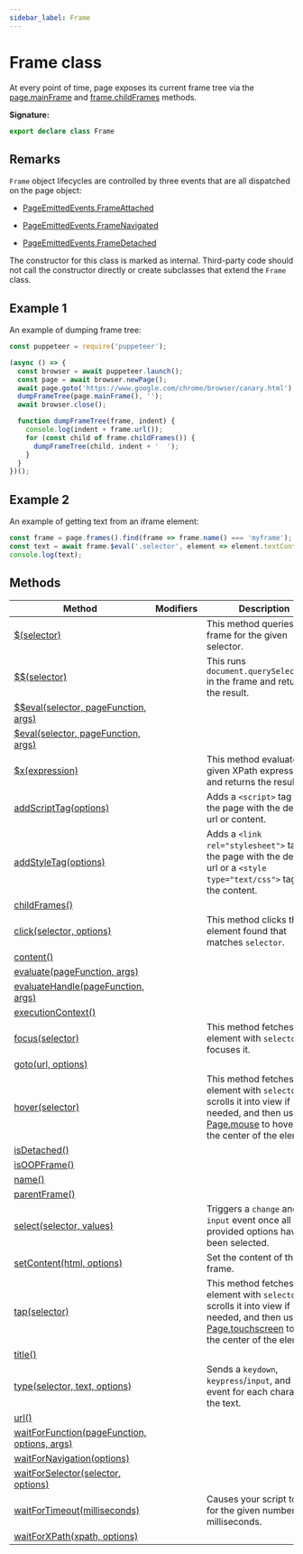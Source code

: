 ```yaml
---
sidebar_label: Frame
---
```


# Frame class

At every point of time, page exposes its current frame tree via the [page.mainFrame](./puppeteer.page.mainframe.md) and [frame.childFrames](./puppeteer.frame.childframes.md) methods.

**Signature:**

```typescript
export declare class Frame
```

## Remarks

`Frame` object lifecycles are controlled by three events that are all dispatched on the page object:

- [PageEmittedEvents.FrameAttached](./puppeteer.pageemittedevents.md)

- [PageEmittedEvents.FrameNavigated](./puppeteer.pageemittedevents.md)

- [PageEmittedEvents.FrameDetached](./puppeteer.pageemittedevents.md)

The constructor for this class is marked as internal. Third-party code should not call the constructor directly or create subclasses that extend the `Frame` class.

## Example 1

An example of dumping frame tree:

```ts
const puppeteer = require('puppeteer');

(async () => {
  const browser = await puppeteer.launch();
  const page = await browser.newPage();
  await page.goto('https://www.google.com/chrome/browser/canary.html');
  dumpFrameTree(page.mainFrame(), '');
  await browser.close();

  function dumpFrameTree(frame, indent) {
    console.log(indent + frame.url());
    for (const child of frame.childFrames()) {
      dumpFrameTree(child, indent + '  ');
    }
  }
})();
```

## Example 2

An example of getting text from an iframe element:

```ts
const frame = page.frames().find(frame => frame.name() === 'myframe');
const text = await frame.$eval('.selector', element => element.textContent);
console.log(text);
```

## Methods

| Method                                                                               | Modifiers | Description                                                                                                                                                                                       |
| ------------------------------------------------------------------------------------ | --------- | ------------------------------------------------------------------------------------------------------------------------------------------------------------------------------------------------- |
| [$(selector)](./puppeteer.frame._.md)                                                |           | This method queries the frame for the given selector.                                                                                                                                             |
| [$$(selector)](./puppeteer.frame.__.md)                                              |           | This runs <code>document.querySelectorAll</code> in the frame and returns the result.                                                                                                             |
| [$$eval(selector, pageFunction, args)](./puppeteer.frame.__eval.md)                  |           |                                                                                                                                                                                                   |
| [$eval(selector, pageFunction, args)](./puppeteer.frame._eval.md)                    |           |                                                                                                                                                                                                   |
| [$x(expression)](./puppeteer.frame._x.md)                                            |           | This method evaluates the given XPath expression and returns the results.                                                                                                                         |
| [addScriptTag(options)](./puppeteer.frame.addscripttag.md)                           |           | Adds a <code>&lt;script&gt;</code> tag into the page with the desired url or content.                                                                                                             |
| [addStyleTag(options)](./puppeteer.frame.addstyletag.md)                             |           | Adds a <code>&lt;link rel=&quot;stylesheet&quot;&gt;</code> tag into the page with the desired url or a <code>&lt;style type=&quot;text/css&quot;&gt;</code> tag with the content.                |
| [childFrames()](./puppeteer.frame.childframes.md)                                    |           |                                                                                                                                                                                                   |
| [click(selector, options)](./puppeteer.frame.click.md)                               |           | This method clicks the first element found that matches <code>selector</code>.                                                                                                                    |
| [content()](./puppeteer.frame.content.md)                                            |           |                                                                                                                                                                                                   |
| [evaluate(pageFunction, args)](./puppeteer.frame.evaluate.md)                        |           |                                                                                                                                                                                                   |
| [evaluateHandle(pageFunction, args)](./puppeteer.frame.evaluatehandle.md)            |           |                                                                                                                                                                                                   |
| [executionContext()](./puppeteer.frame.executioncontext.md)                          |           |                                                                                                                                                                                                   |
| [focus(selector)](./puppeteer.frame.focus.md)                                        |           | This method fetches an element with <code>selector</code> and focuses it.                                                                                                                         |
| [goto(url, options)](./puppeteer.frame.goto.md)                                      |           |                                                                                                                                                                                                   |
| [hover(selector)](./puppeteer.frame.hover.md)                                        |           | This method fetches an element with <code>selector</code>, scrolls it into view if needed, and then uses [Page.mouse](./puppeteer.page.mouse.md) to hover over the center of the element.         |
| [isDetached()](./puppeteer.frame.isdetached.md)                                      |           |                                                                                                                                                                                                   |
| [isOOPFrame()](./puppeteer.frame.isoopframe.md)                                      |           |                                                                                                                                                                                                   |
| [name()](./puppeteer.frame.name.md)                                                  |           |                                                                                                                                                                                                   |
| [parentFrame()](./puppeteer.frame.parentframe.md)                                    |           |                                                                                                                                                                                                   |
| [select(selector, values)](./puppeteer.frame.select.md)                              |           | Triggers a <code>change</code> and <code>input</code> event once all the provided options have been selected.                                                                                     |
| [setContent(html, options)](./puppeteer.frame.setcontent.md)                         |           | Set the content of the frame.                                                                                                                                                                     |
| [tap(selector)](./puppeteer.frame.tap.md)                                            |           | This method fetches an element with <code>selector</code>, scrolls it into view if needed, and then uses [Page.touchscreen](./puppeteer.page.touchscreen.md) to tap in the center of the element. |
| [title()](./puppeteer.frame.title.md)                                                |           |                                                                                                                                                                                                   |
| [type(selector, text, options)](./puppeteer.frame.type.md)                           |           | Sends a <code>keydown</code>, <code>keypress</code>/<code>input</code>, and <code>keyup</code> event for each character in the text.                                                              |
| [url()](./puppeteer.frame.url.md)                                                    |           |                                                                                                                                                                                                   |
| [waitForFunction(pageFunction, options, args)](./puppeteer.frame.waitforfunction.md) |           |                                                                                                                                                                                                   |
| [waitForNavigation(options)](./puppeteer.frame.waitfornavigation.md)                 |           |                                                                                                                                                                                                   |
| [waitForSelector(selector, options)](./puppeteer.frame.waitforselector.md)           |           |                                                                                                                                                                                                   |
| [waitForTimeout(milliseconds)](./puppeteer.frame.waitfortimeout.md)                  |           | Causes your script to wait for the given number of milliseconds.                                                                                                                                  |
| [waitForXPath(xpath, options)](./puppeteer.frame.waitforxpath.md)                    |           |                                                                                                                                                                                                   |
